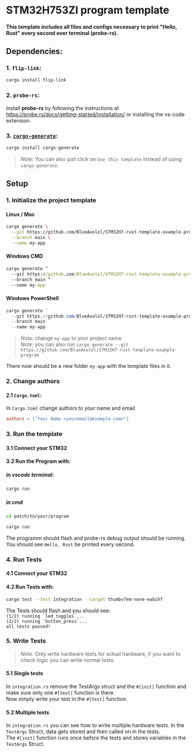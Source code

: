 # STM32H753ZI program template

#### This template includes all files and configs necessary to print "Hello, Rust" every second over terminal (probe-rs).

## Dependencies:

### 1. `flip-link`:

```bash
cargo install flip-link
```

### 2. `probe-rs`:

Install **probe-rs** by following the instructions at <https://probe.rs/docs/getting-started/installation/> or installing the vs-code extension.

### 3. [`cargo-generate`]:

```bash
cargo install cargo-generate
```

[`cargo-generate`]: https://crates.io/crates/cargo-generate

> *Note:* You can also just click on `Use this template` instead of using `cargo-generate`.

## Setup

### 1. Initialize the project template
#### Linux / Mac
```bash
cargo generate \
  --git https://github.com/BlueAxolol/STM32H7-rust-template-example-program \
  --branch main \
  --name my-app
```

#### Windows CMD
```cmd
cargo generate ^
  --git https://github.com/BlueAxolol/STM32H7-rust-template-example-program ^
  --branch main ^
  --name my-app
```

#### Windows PowerShell
```powershell
cargo generate `
  --git https://github.com/BlueAxolol/STM32H7-rust-template-example-program `
  --branch main `
  --name my-app
```

> *Note:* change `my-app` to your project name.\
> *Note:* you can also run `cargo generate --git https://github.com/BlueAxolol/STM32H7-rust-template-example-program`

There now should be a new folder `my-app` with the template files in it.

### 2. Change authors
#### 2.1 `Cargo.toml`:
In `Cargo.toml` change authors to your name and email
```toml
authors = ["Your Name <youremail@example.com>"]
```

### 3. Run the template

#### 3.1 Connect your STM32

#### 3.2 Run the Program with:
##### in vscode terminal:
```bash
cargo run
```
##### in cmd
```bash
cd patch/to/your/program

cargo run
```

The programm should flash and probe-rs debug output should be running. You should see `Hello, Rust` be printed every second.

### 4. Run Tests

#### 4.1 Connect your STM32

#### 4.2 Run Tests with:
```bash
cargo test --test integration --target thumbv7em-none-eabihf
```

The Tests should flash and you should see:\
``(1/2) running `led_toggles`...``\
``(2/2) running `button_press`...``\
`all tests passed!`

### 5. Write Tests

> *Note:* Only write hardware tests for actual hardware, if you want to check logic you can write normal tests.

#### 5.1 Single tests

In `integration.rs` remove the TestArgs struct and the `#[init]` function and make sure only one `#[test]` function is there.\
Now simply write your test in the `#[test]` function.

#### 5.2 Multiple tests

In `integration.rs` you can see how to write multiple hardware tests. In the `TestArgs` Struct, data gets stored and then called on in the tests.\
The `#[init]` function runs once before the tests and stores variables in the `TestArgs` Struct.
